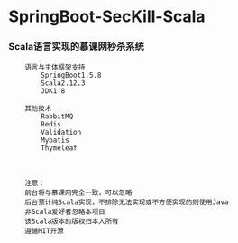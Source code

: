 # SpringBoot-SecKill-Scala


### Scala语言实现的慕课网秒杀系统

        语言与主体框架支持
            SpringBoot1.5.8
            Scala2.12.3
            JDK1.8
            
        其他技术
            RabbitMQ
            Redis
            Validation
            Mybatis
            Thymeleaf
        
        
        
        
        注意：
        前台将与慕课网完全一致，可以忽略
        后台预计纯Scala实现，不排除无法实现或不方便实现的则使用Java
        非Scala爱好者忽略本项目
        该Scala版本的版权归本人所有
        遵循MIT开源
